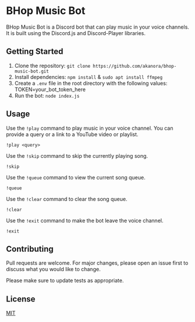 # BHop Music Bot

BHop Music Bot is a Discord bot that can play music in your voice channels. It is built using the Discord.js and Discord-Player libraries.

## Getting Started

1. Clone the repository: `git clone https://github.com/akanora/bhop-music-bot.git`
2. Install dependencies: `npm install` & `sudo apt install ffmpeg`
3. Create a `.env` file in the root directory with the following values:
TOKEN=your_bot_token_here
4. Run the bot: `node index.js`

## Usage

Use the `!play` command to play music in your voice channel. You can provide a query or a link to a YouTube video or playlist.
```
!play <query>
```

Use the `!skip` command to skip the currently playing song.
```
!skip
```
Use the `!queue` command to view the current song queue.
```
!queue
```
Use the `!clear` command to clear the song queue.
```
!clear
```
Use the `!exit` command to make the bot leave the voice channel.
```
!exit
```
## Contributing

Pull requests are welcome. For major changes, please open an issue first to discuss what you would like to change.

Please make sure to update tests as appropriate.

## License

[MIT](https://choosealicense.com/licenses/mit/)
